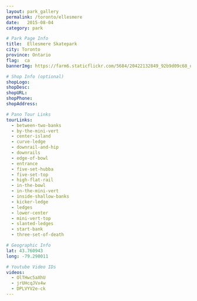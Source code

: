 ```yaml
---
layout: park_gallery
permalink: /toronto/ellesmere
date:   2015-08-04
category: park

# Park Page Info
title:  Ellesmere Skatepark
city: Toronto
province: Ontario
flag:  ca
bannerImg: https://farm6.staticflickr.com/5684/20422132849_92b9d09c68_o.jpg

# Shop Info (optional)
shopLogo:
shopDesc:
shopURL:
shopPhone:
shopAddress:

# Pano Tour Links
tourLinks:
  - between-two-banks
  - by-the-mini-vert
  - center-island
  - curve-ledge
  - downrail-and-hip
  - downrails
  - edge-of-bowl
  - entrance
  - five-set-hubba
  - five-set-top
  - high-flat-rail
  - in-the-bowl
  - in-the-mini-vert
  - inside-shallow-banks
  - kicker-ledge
  - ledges
  - lower-center
  - mini-vert-top
  - slanted-ledges
  - start-bank
  - three-set-of-death

# Geographic Info
lat: 43.760943
long: -79.298011

# Youtube Video IDs
videos:
  - OlTHwc5aXhU
  - jrUHcqJVx4w
  - DPLVYV2e-ck
---
```

